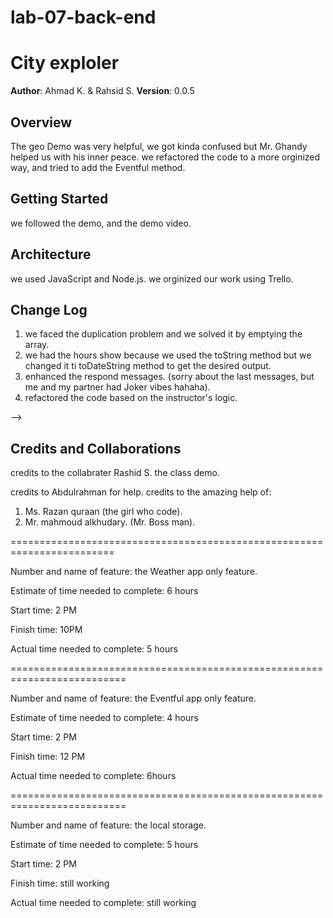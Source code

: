 # lab-07-back-end

# City exploler

**Author**: Ahmad K. & Rahsid S.
**Version**: 0.0.5

## Overview
The geo Demo was very helpful, we got kinda confused but Mr. Ghandy helped us with his inner peace. we refactored the code to a more orginized way, and tried to add the Eventful method. 

## Getting Started
we followed the demo, and the demo video.

## Architecture
we used JavaScript and Node.js. we orginized our work using Trello. 

## Change Log
1. we faced the duplication problem and we solved it by emptying the array.
2. we had the hours show because we used the toString method but we changed it ti toDateString method to get the desired output.
3. enhanced the respond messages. (sorry about the last messages, but me and my partner had Joker vibes hahaha).
4. refactored the code based on the instructor's logic.

-->
## Credits and Collaborations
credits to the collabrater  Rashid S. 
the class demo.
 
 credits to Abdulrahman for help. 
 credits to the amazing help of:
  1. Ms. Razan quraan (the girl who code).
  2. Mr. mahmoud alkhudary. (Mr. Boss man).

 ========================================================================

 Number and name of feature: the Weather app only feature.

Estimate of time needed to complete: 6 hours

Start time: 2 PM

Finish time: 10PM

Actual time needed to complete: 5 hours

==========================================================================

Number and name of feature: the Eventful app only feature.

Estimate of time needed to complete: 4 hours

Start time: 2 PM

Finish time: 12 PM

Actual time needed to complete: 6hours

==========================================================================

Number and name of feature: the local storage.

Estimate of time needed to complete: 5 hours

Start time: 2 PM

Finish time: still working

Actual time needed to complete: still working